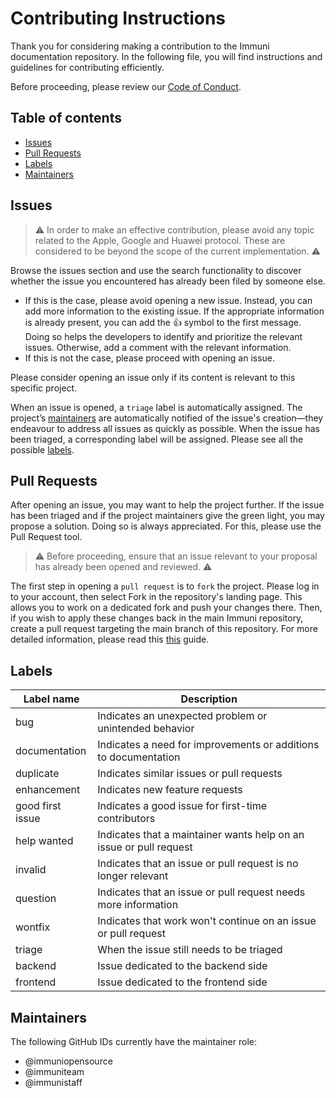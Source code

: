 # Contributing Instructions

Thank you for considering making a contribution to the Immuni documentation repository.
In the following file, you will find instructions and guidelines for contributing efficiently.

Before proceeding, please review our [Code of Conduct](CODE_OF_CONDUCT.md).

## Table of contents

- [Issues](#issues)  
- [Pull Requests](#pull-requests)  
- [Labels](#labels)  
- [Maintainers](#maintainers)   
    
## Issues

> :warning: In order to make an effective contribution, please avoid any topic related to the Apple, Google and Huawei protocol. These are considered to be beyond the scope of the current implementation. :warning:

Browse the issues section and use the search functionality to discover whether the issue you encountered has already been filed by someone else.
- If this is the case, please avoid opening a new issue. Instead, you can add more information to the existing issue. If the appropriate information is already present, you can add the :+1: symbol to the first message. Doing so helps the developers to identify and prioritize the relevant issues. Otherwise, add a comment with the relevant information.
- If this is not the case, please proceed with opening an issue.

Please consider opening an issue only if its content is relevant to this specific project.

When an issue is opened, a `triage` label is automatically assigned. The project’s [maintainers](#maintainers) are automatically notified of the issue's creation—they endeavour to address all issues as quickly as possible. When the issue has been triaged, a corresponding label will be assigned. Please see all the possible [labels](#labels).

## Pull Requests

After opening an issue, you may want to help the project further. If the issue has been triaged and if the project maintainers give the green light, you may propose a solution. Doing so is always appreciated. For this, please use the Pull Request tool.

> :warning: Before proceeding, ensure that an issue relevant to your proposal has already been opened and reviewed. :warning:

The first step in opening a `pull request` is to `fork` the project. Please log in to your account, then select Fork in the repository's landing page. This allows you to work on a dedicated fork and push your changes there. Then, if you wish to apply these changes back in the main Immuni repository, create a pull request targeting the main branch of this repository. For more detailed information, please read this [this](https://help.github.com/articles/creating-a-pull-request-from-a-fork/) guide.

## Labels
| Label name | Description |
| --- | --- |
| bug | Indicates an unexpected problem or unintended behavior |
| documentation | Indicates a need for improvements or additions to documentation |
| duplicate | Indicates similar issues or pull requests |
| enhancement |  Indicates new feature requests |
| good first issue | Indicates a good issue for first-time contributors |
| help wanted | Indicates that a maintainer wants help on an issue or pull request |
| invalid | Indicates that an issue or pull request is no longer relevant |
| question | Indicates that an issue or pull request needs more information |
| wontfix | Indicates that work won't continue on an issue or pull request |
| triage | When the issue still needs to be triaged |
| backend | Issue dedicated to the backend side |
| frontend | Issue dedicated to the frontend side |

## Maintainers

The following GitHub IDs currently have the maintainer role:

* @immuniopensource
* @immuniteam
* @immunistaff
